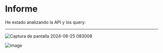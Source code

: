 # Informe
He estado analizando la API y los query: <hr>
![Captura de pantalla 2024-06-25 083008](https://github.com/SebastianCardenasYanez/spaceX/assets/160754840/eca1e327-65d7-4e8a-90b5-d85a7dcf5620)

![image](https://github.com/SebastianCardenasYanez/spaceX/assets/160754840/92dc2a4c-d399-4083-b3cb-04bd5a1d3373)

